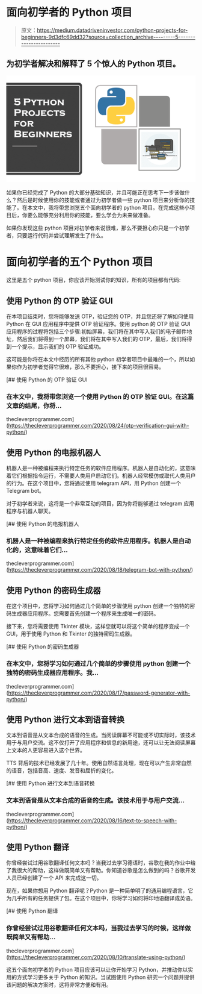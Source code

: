 # 面向初学者的 Python 项目

> 原文：<https://medium.datadriveninvestor.com/python-projects-for-beginners-9d3dfc69dd32?source=collection_archive---------5----------------------->

## 为初学者解决和解释了 5 个惊人的 Python 项目。

![](img/2e012d5e05debb01bb41e2619e662640.png)

如果你已经完成了 Python 的大部分基础知识，并且可能正在思考下一步该做什么？然后是时候使用你的技能或者通过为初学者做一些 python 项目来分析你的技能了。在本文中，我将带您浏览五个面向初学者的 python 项目。在完成这些小项目后，你要么能够充分利用你的技能，要么学会为未来做准备。

如果你发现这些 python 项目对初学者来说很难，那么不要担心你只是一个初学者，只要运行代码并尝试理解发生了什么。

# 面向初学者的五个 Python 项目

这里是五个 python 项目，你应该开始测试你的知识，所有的项目都有代码:

## 使用 Python 的 OTP 验证 GUI

在本项目结束时，您将能够发送 OTP，验证您的 OTP，并且您还将了解如何使用 Python 在 GUI 应用程序中提供 OTP 验证程序。使用 python 的 OTP 验证 GUI 应用程序的过程将包括三个步骤:初始屏幕，我们将在其中写入我们的电子邮件地址，然后我们将得到一个屏幕，我们将在其中写入我们的 OTP，最后，我们将得到一个提示，显示我们的 OTP 验证成功。

这可能是你将在本文中经历的所有其他 python 初学者项目中最难的一个，所以如果你作为初学者觉得它很难，那么不要担心，接下来的项目很容易。

[](https://thecleverprogrammer.com/2020/08/24/otp-verification-gui-with-python/) [## 使用 Python 的 OTP 验证 GUI

### 在本文中，我将带您浏览一个使用 Python 的 OTP 验证 GUI。在这篇文章的结尾，你将…

thecleverprogrammer.com](https://thecleverprogrammer.com/2020/08/24/otp-verification-gui-with-python/) 

## 使用 Python 的电报机器人

机器人是一种被编程来执行特定任务的软件应用程序。机器人是自动化的，这意味着它们根据指令运行，不需要人类用户启动它们。机器人经常模仿或取代人类用户的行为。在这个项目中，您将通过使用 telegram API，用 Python 创建一个 Telegram bot。

对于初学者来说，这将是一个非常互动的项目，因为你将能够通过 telegram 应用程序与机器人聊天。

[](https://thecleverprogrammer.com/2020/08/18/telegram-bot-with-python/) [## 使用 Python 的电报机器人

### 机器人是一种被编程来执行特定任务的软件应用程序。机器人是自动化的，这意味着它们…

thecleverprogrammer.com](https://thecleverprogrammer.com/2020/08/18/telegram-bot-with-python/) 

## 使用 Python 的密码生成器

在这个项目中，您将学习如何通过几个简单的步骤使用 python 创建一个独特的密码生成器应用程序。您需要首先创建一个程序来生成唯一的密码。

接下来，您将需要使用 Tkinter 模块，这样您就可以将这个简单的程序变成一个 GUI，用于使用 Python 和 Tkinter 的独特密码生成器。

[](https://thecleverprogrammer.com/2020/08/17/password-generator-with-python/) [## 使用 Python 的密码生成器

### 在本文中，您将学习如何通过几个简单的步骤使用 python 创建一个独特的密码生成器应用程序。我…

thecleverprogrammer.com](https://thecleverprogrammer.com/2020/08/17/password-generator-with-python/) 

## 使用 Python 进行文本到语音转换

文本到语音是从文本合成的语音的生成。当阅读屏幕不可能或不切实际时，该技术用于与用户交流。这不仅打开了应用程序和信息的新用途，还可以让无法阅读屏幕上文本的人更容易进入这个世界。

TTS 背后的技术已经发展了几十年。使用自然语言处理，现在可以产生非常自然的语音，包括音高、速度、发音和屈折的变化。

[](https://thecleverprogrammer.com/2020/08/16/text-to-speech-with-python/) [## 使用 Python 进行文本到语音转换

### 文本到语音是从文本合成的语音的生成。该技术用于与用户交流…

thecleverprogrammer.com](https://thecleverprogrammer.com/2020/08/16/text-to-speech-with-python/) 

## 使用 Python 翻译

你曾经尝试过用谷歌翻译任何文本吗？当我过去学习德语时，谷歌在我的作业中给了我很大的帮助，这样做既简单又有帮助。你知道谷歌是怎么做到的吗？谷歌开发人员已经创建了一个 API 来完成这一切。

现在，如果你想用 Python 翻译呢？Python 是一种简单明了的通用编程语言，它为几乎所有的任务提供了包。在这个项目中，你将学习如何将印地语翻译成英语。

[](https://thecleverprogrammer.com/2020/08/10/translate-using-python/) [## 使用 Python 翻译

### 你曾经尝试过用谷歌翻译任何文本吗，当我过去学习的时候，这样做既简单又有帮助…

thecleverprogrammer.com](https://thecleverprogrammer.com/2020/08/10/translate-using-python/) 

这五个面向初学者的 Python 项目应该可以让你开始学习 Python，并推动你以实用的方式学习更多关于 Python 的知识。当试图使用 Python 研究一个问题并提供该问题的解决方案时，这将非常方便和有用。